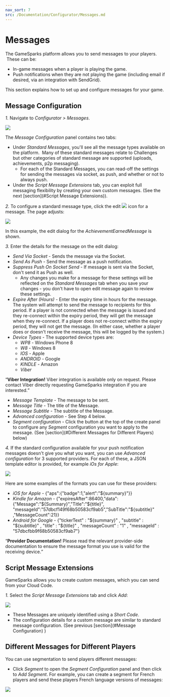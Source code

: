 ```yaml
---
nav_sort: 7
src: /Documentation/Configurator/Messages.md
---
```


# Messages

The GameSparks platform allows you to send messages to your players.  These can be:
* In-game messages when a player is playing the game.
* Push notifications when they are not playing the game (including email if desired, via an integration with SendGrid).

This section explains how to set up and configure messages for your game.

## Message Configuration

*1.* Navigate to *Configurator > Messages*.

![](img/Noti/6.png)

The *Message Configuration* panel contains two tabs:
* Under *Standard Messages*, you'll see all the message types available on the platform.  Many of these standard messages relate to Challenges but other categories of standard message are supported (uploads, achievements, p2p messaging).
  * For each of the Standard Messages, you can read-off the settings for sending the messages via socket, as push, and whether or not to always push.
* Under the *Script Message Extensions* tab, you can exploit full messaging flexibility by creating your own custom messages. (See the next [section](#Script Message Extensions)).

*2.* To configure a standard message type, click the edit ![](/img/icons/editicon.png) icon for a message. The page adjusts:

![](img/Noti/10.png)

In this example, the edit dialog for the *AchievementEarnedMessage* is shown.

*3.* Enter the details for the message on the edit dialog:

* *Send Via Socket* \- Sends the message via the Socket.
* *Send As Push* \- Send the message as a push notification.
* *Suppress Push On Socket Send* \- If message is sent via the Socket, don't send it as Push as well.
  * Any changes you make for a message for these settings will be reflected on the *Standard Messages* tab when you save your changes - you don't have to open edit message again to review these settings.
* *Expire After (Hours)* \- Enter the expiry time in hours for the message. The system will attempt to send the message to recipients for this period. If a player is not connected when the message is issued and they re-connect within the expiry period, they will get the message when they re-connect. If a player does not re-connect within the expiry period, they will not get the message. (In either case, whether a player does or doesn't receive the message, this will be logged by the system.)
* *Device Types* - The supported device types are:
  * *WP8* - Windows Phone 8
  * *W8* - Windows 8
  * *IOS* - Apple
  * *ANDROID* - Google
  * *KINDLE* - Amazon
  * *Viber*

<q>**Viber Integration!** Viber integration is available only on request. Please contact Viber directly requesting GameSparks integration if you are interested.</q>
* *Message Template* \- The message to be sent.
* *Message Title* \- The title of the Message.
* *Message Subtitle* \- The subtitle of the Message.
* *Advanced configuration* \- See Step 4 below.
* *Segment configuration* \- Click the button at the top of the create panel to configure any *Segment* configuration you want to apply to the message. (See [section](#Different Messages for Different Players) below)

*4.* If the standard configuration available for your push notification messages doesn't give you what you want, you can use *Advanced configuration* for 3 supported providers. For each of these, a JSON template editor is provided, for example *iOs for Apple*:

![](img/Noti/11.png)

Here are some examples of the formats you can use for these providers:
* *iOS for Apple* \- {"aps":{"badge":1,"alert":"${summary}"}}
* *Kindle for Amazon* \- {"expiresAfter":86400,"data":{"Message":"${Summary}","Title":"${title}", "messageId":"57dbcf149f68b50583cf9ab5","SubTitle":"${subtitle}" ,"MessageCount":21}}
* *Android for Google* \- {"tickerText" : "${summary}" , "subtitle" : "${subtitle}" , "title" : "${title}" , "messageCount" : "1" , "messageId" : "57dbcfbb9f68b50583cf9ab7"}

<q>**Provider Documentation!** Please read the relevant provider-side documentation to ensure the message format you use is valid for the receiving device.</q>

## Script Message Extensions

GameSparks allows you to create custom messages, which you can send from your Cloud Code.

*1.* Select the *Script Message Extensions* tab and click *Add*:

![](img/Noti/12.png)

* These Messages are uniquely identified using a *Short Code*.
* The configuration details for a custom message are similar to standard message configuration. (See previous [section](#Message Configuration) )  

## Different Messages for Different Players

You can use segmentation to send players different messages:
* Click *Segment* to open the *Segment Configuration* panel and then click to *Add Segment*. For example, you can create a segment for French players and send these players French language versions of messages:

![](img/Noti/13.png)
